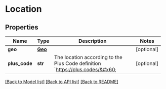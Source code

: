 # Location

## Properties
Name | Type | Description | Notes
------------ | ------------- | ------------- | -------------
**geo** | [**Geo**](Geo.md) |  | [optional] 
**plus_code** | **str** | The location according to the Plus Code definition &#x60;https://plus.codes/&#x60; | [optional] 

[[Back to Model list]](../README.md#documentation-for-models) [[Back to API list]](../README.md#documentation-for-api-endpoints) [[Back to README]](../README.md)

